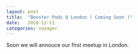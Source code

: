 ```yaml
---
layout: post
title:  "Booster Pods @ London ( Coming Soon )"
date:   2018-12-11 
categories: voyager
---
```


Soon we will annouce our first meetup in London. 

